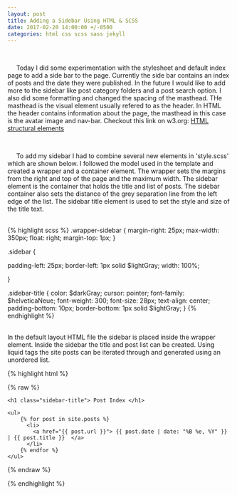 ```yaml
---
layout: post
title: Adding a Sidebar Using HTML & SCSS
date: 2017-02-20 14:00:00 +/-0500
categories: html css scss sass jekyll
---
```

<br />

&nbsp;&nbsp;&nbsp;&nbsp;&nbsp;Today I did some experimentation with the stylesheet and default index page to add a side bar to the page. Currently the side bar contains an index of posts and the date they were published. In the future I would like to add more to the sidebar like post category folders and a post search option. I also did some formatting and changed the spacing of the masthead. THe masthead is the visual element usually refered to as the header. In HTML the header contains information about the page, the masthead in this case is the avatar image and nav-bar. Checkout this link on w3.org: [HTML structural elements](https://www.w3.org/wiki/HTML_structural_elements)

<br />

&nbsp;&nbsp;&nbsp;&nbsp;&nbsp;To add my sidebar I had to combine several new elements in 'style.scss' which are shown below. I followed the model used in the template and created a wrapper and a container element. The wrapper sets the margins from the right and top of the page and the maximum width. The sidebar element is the container that holds the title and list of posts. The sidebar container also sets the distance of the grey separation line from the left edge of the list. The sidebar title element is used to set the style and size of the title text.

<br />
{% highlight scss %}
.wrapper-sidebar {
  margin-right: 25px;
  max-width: 350px;
  float: right;
  margin-top: 1px;
}

.sidebar {

  padding-left: 25px;
  border-left: 1px solid $lightGray;
  width: 100%;

}

.sidebar-title {
  color: $darkGray;
  cursor: pointer;
  font-family: $helveticaNeue;
  font-weight: 300;
  font-size: 28px;
  text-align: center;
  padding-bottom: 10px;
  border-bottom: 1px solid $lightGray;
}
{% endhighlight %}

<br />
In the default layout HTML file the sidebar is placed inside the wrapper element. Inside the sidebar the title and post list can be created. Using liquid tags the site posts can be iterated through and generated using an unordered list.
<br />

{% highlight html %}

{% raw %}

<div class="wrapper-sidebar">
  <div class="sidebar">

    <h1 class="sidebar-title"> Post Index </h1>

    <ul>
        {% for post in site.posts %}
          <li>
            <a href="{{ post.url }}"> {{ post.date | date: "%B %e, %Y" }} | {{ post.title }}  </a>
          </li>
        {% endfor %}
    </ul>

  </div>
</div>

{% endraw %}

{% endhighlight %}
